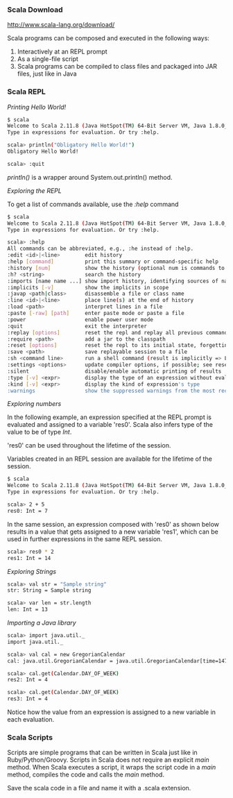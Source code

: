 ### Scala Download

http://www.scala-lang.org/download/

Scala programs can be composed and executed in the following ways:

1. Interactively at an REPL prompt
2. As a single-file script
3. Scala programs can be compiled to class files and packaged into JAR files, just like in Java

### Scala REPL

*Printing Hello World!*

```sh
$ scala
Welcome to Scala 2.11.8 (Java HotSpot(TM) 64-Bit Server VM, Java 1.8.0_91).
Type in expressions for evaluation. Or try :help.

scala> println("Obligatory Hello World!")
Obligatory Hello World!

scala> :quit
```

*println()* is a wrapper around System.out.println() method.


*Exploring the REPL*

To get a list of commands available, use the *:help* command 

```sh
$ scala
Welcome to Scala 2.11.8 (Java HotSpot(TM) 64-Bit Server VM, Java 1.8.0_91).
Type in expressions for evaluation. Or try :help.

scala> :help
All commands can be abbreviated, e.g., :he instead of :help.
:edit <id>|<line>        edit history
:help [command]          print this summary or command-specific help
:history [num]           show the history (optional num is commands to show)
:h? <string>             search the history
:imports [name name ...] show import history, identifying sources of names
:implicits [-v]          show the implicits in scope
:javap <path|class>      disassemble a file or class name
:line <id>|<line>        place line(s) at the end of history
:load <path>             interpret lines in a file
:paste [-raw] [path]     enter paste mode or paste a file
:power                   enable power user mode
:quit                    exit the interpreter
:replay [options]        reset the repl and replay all previous commands
:require <path>          add a jar to the classpath
:reset [options]         reset the repl to its initial state, forgetting all session entries
:save <path>             save replayable session to a file
:sh <command line>       run a shell command (result is implicitly => List[String])
:settings <options>      update compiler options, if possible; see reset
:silent                  disable/enable automatic printing of results
:type [-v] <expr>        display the type of an expression without evaluating it
:kind [-v] <expr>        display the kind of expression's type
:warnings                show the suppressed warnings from the most recent line which had any
```

*Exploring numbers*

In the following example, an expression specified at the REPL prompt is evaluated and assigned to a variable 'res0'. Scala also infers type of the value to be of type *Int*. 

'res0' can be used throughout the lifetime of the session. 

Variables created in an REPL session are available for the lifetime of the session. 

```sh
$ scala
Welcome to Scala 2.11.8 (Java HotSpot(TM) 64-Bit Server VM, Java 1.8.0_91).
Type in expressions for evaluation. Or try :help.

scala> 2 + 5
res0: Int = 7
```

In the same session, an expression composed with 'res0' as shown below results in a value that gets assigned to a new variable 'res1', which can be used in further expressions in the same REPL session.

```sh
scala> res0 * 2
res1: Int = 14
```

*Exploring Strings*

```sh
scala> val str = "Sample string"
str: String = Sample string

scala> var len = str.length
len: Int = 13
```

*Importing a Java library*

```sh
scala> import java.util._
import java.util._

scala> val cal = new GregorianCalendar
cal: java.util.GregorianCalendar = java.util.GregorianCalendar[time=1471487772489,areFieldsSet=true,areAllFieldsSet=true,lenient=true,zone=sun.util.calendar.ZoneInfo[id="America/New_York",offset=-18000000,dstSavings=3600000,useDaylight=true,transitions=235,lastRule=java.util.SimpleTimeZone[id=America/New_York,offset=-18000000,dstSavings=3600000,useDaylight=true,startYear=0,startMode=3,startMonth=2,startDay=8,startDayOfWeek=1,startTime=7200000,startTimeMode=0,endMode=3,endMonth=10,endDay=1,endDayOfWeek=1,endTime=7200000,endTimeMode=0]],firstDayOfWeek=1,minimalDaysInFirstWeek=1,ERA=1,YEAR=2016,MONTH=7,WEEK_OF_YEAR=34,WEEK_OF_MONTH=3,DAY_OF_MONTH=17,DAY_OF_YEAR=230,DAY_OF_WEEK=4,DAY_OF_WEEK_IN_MONTH=3,AM_PM=1,HOUR=10,HOUR_OF_DAY=22,MINUTE=36,SECOND=12,MILLISECOND=489,ZONE_OFFSET=-18000000,...

scala> cal.get(Calendar.DAY_OF_WEEK)
res2: Int = 4

scala> cal.get(Calendar.DAY_OF_WEEK)
res3: Int = 4
```

Notice how the value from an expression is assigned to a new variable in each evaluation.

### Scala Scripts

Scripts are simple programs that can be written in Scala just like in Ruby/Python/Groovy. Scripts in Scala does not require an explicit *main* method. When Scala executes a script, it wraps the script code in a *main* method, compiles the code and calls the *main* method. 

Save the scala code in a file and name it with a .scala extension.

```scala

```
